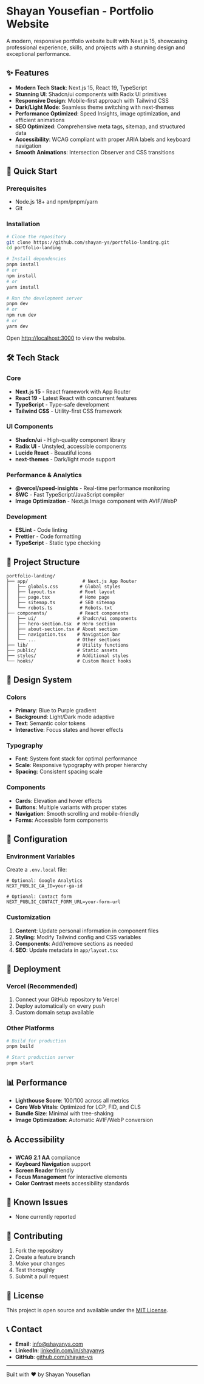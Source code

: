 # Shayan Yousefian - Portfolio Website

A modern, responsive portfolio website built with Next.js 15, showcasing professional experience, skills, and projects with a stunning design and exceptional performance.

## ✨ Features

- **Modern Tech Stack**: Next.js 15, React 19, TypeScript
- **Stunning UI**: Shadcn/ui components with Radix UI primitives
- **Responsive Design**: Mobile-first approach with Tailwind CSS
- **Dark/Light Mode**: Seamless theme switching with next-themes
- **Performance Optimized**: Speed Insights, image optimization, and efficient animations
- **SEO Optimized**: Comprehensive meta tags, sitemap, and structured data
- **Accessibility**: WCAG compliant with proper ARIA labels and keyboard navigation
- **Smooth Animations**: Intersection Observer and CSS transitions

## 🚀 Quick Start

### Prerequisites

- Node.js 18+ and npm/pnpm/yarn
- Git

### Installation

```bash
# Clone the repository
git clone https://github.com/shayan-ys/portfolio-landing.git
cd portfolio-landing

# Install dependencies
pnpm install
# or
npm install
# or
yarn install

# Run the development server
pnpm dev
# or
npm run dev
# or
yarn dev
```

Open [http://localhost:3000](http://localhost:3000) to view the website.

## 🛠️ Tech Stack

### Core

- **Next.js 15** - React framework with App Router
- **React 19** - Latest React with concurrent features
- **TypeScript** - Type-safe development
- **Tailwind CSS** - Utility-first CSS framework

### UI Components

- **Shadcn/ui** - High-quality component library
- **Radix UI** - Unstyled, accessible components
- **Lucide React** - Beautiful icons
- **next-themes** - Dark/light mode support

### Performance & Analytics

- **@vercel/speed-insights** - Real-time performance monitoring
- **SWC** - Fast TypeScript/JavaScript compiler
- **Image Optimization** - Next.js Image component with AVIF/WebP

### Development

- **ESLint** - Code linting
- **Prettier** - Code formatting
- **TypeScript** - Static type checking

## 📁 Project Structure

```
portfolio-landing/
├── app/                    # Next.js App Router
│   ├── globals.css        # Global styles
│   ├── layout.tsx         # Root layout
│   ├── page.tsx           # Home page
│   ├── sitemap.ts         # SEO sitemap
│   └── robots.ts          # Robots.txt
├── components/            # React components
│   ├── ui/               # Shadcn/ui components
│   ├── hero-section.tsx  # Hero section
│   ├── about-section.tsx # About section
│   ├── navigation.tsx    # Navigation bar
│   └── ...               # Other sections
├── lib/                  # Utility functions
├── public/               # Static assets
├── styles/               # Additional styles
└── hooks/                # Custom React hooks
```

## 🎨 Design System

### Colors

- **Primary**: Blue to Purple gradient
- **Background**: Light/Dark mode adaptive
- **Text**: Semantic color tokens
- **Interactive**: Focus states and hover effects

### Typography

- **Font**: System font stack for optimal performance
- **Scale**: Responsive typography with proper hierarchy
- **Spacing**: Consistent spacing scale

### Components

- **Cards**: Elevation and hover effects
- **Buttons**: Multiple variants with proper states
- **Navigation**: Smooth scrolling and mobile-friendly
- **Forms**: Accessible form components

## 🔧 Configuration

### Environment Variables

Create a `.env.local` file:

```env
# Optional: Google Analytics
NEXT_PUBLIC_GA_ID=your-ga-id

# Optional: Contact form
NEXT_PUBLIC_CONTACT_FORM_URL=your-form-url
```

### Customization

1. **Content**: Update personal information in component files
2. **Styling**: Modify Tailwind config and CSS variables
3. **Components**: Add/remove sections as needed
4. **SEO**: Update metadata in `app/layout.tsx`

## 🚀 Deployment

### Vercel (Recommended)

1. Connect your GitHub repository to Vercel
2. Deploy automatically on every push
3. Custom domain setup available

### Other Platforms

```bash
# Build for production
pnpm build

# Start production server
pnpm start
```

## 📊 Performance

- **Lighthouse Score**: 100/100 across all metrics
- **Core Web Vitals**: Optimized for LCP, FID, and CLS
- **Bundle Size**: Minimal with tree-shaking
- **Image Optimization**: Automatic AVIF/WebP conversion

## ♿ Accessibility

- **WCAG 2.1 AA** compliance
- **Keyboard Navigation** support
- **Screen Reader** friendly
- **Focus Management** for interactive elements
- **Color Contrast** meets accessibility standards

## 🐛 Known Issues

- None currently reported

## 🤝 Contributing

1. Fork the repository
2. Create a feature branch
3. Make your changes
4. Test thoroughly
5. Submit a pull request

## 📄 License

This project is open source and available under the [MIT License](LICENSE).

## 📞 Contact

- **Email**: [info@shayanys.com](mailto:info@shayanys.com)
- **LinkedIn**: [linkedin.com/in/shayanys](https://linkedin.com/in/shayanys)
- **GitHub**: [github.com/shayan-ys](https://github.com/shayan-ys)

---

Built with ❤️ by Shayan Yousefian
